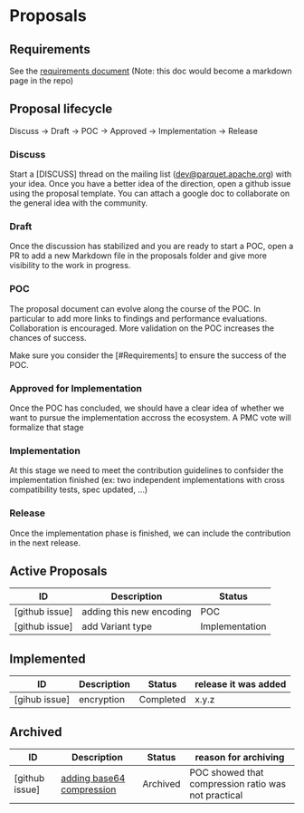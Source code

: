 # Proposals

## Requirements

See the [requirements document](https://docs.google.com/document/d/1qGDnOyoNyPvcN4FCRhbZGAvp0SfewlWo-WVsai5IKUo/edit?tab=t.0#heading=h.v4emiipkghrx) (Note: this doc would become a markdown page in the repo)

## Proposal lifecycle

Discuss -> Draft -> POC -> Approved -> Implementation -> Release

### Discuss
Start a [DISCUSS] thread on the mailing list (dev@parquet.apache.org) with your idea.
Once you have a better idea of the direction, open a github issue using the proposal template.
You can attach a google doc to collaborate on the general idea with the community.

### Draft
Once the discussion has stabilized and you are ready to start a POC, open a PR to add a new Markdown file in the proposals folder and give more visibility to the work in progress.

### POC
The proposal document can evolve along the course of the POC. In particular to add more links to findings and performance evaluations. Collaboration is encouraged. More validation on the POC increases the chances of success.

Make sure you consider the [#Requirements] to ensure the success of the POC.

### Approved for Implementation
Once the POC has concluded, we should have a clear idea of whether we want to pursue the implementation accross the ecosystem. A PMC vote will formalize that stage

### Implementation
At this stage we need to meet the contribution guidelines to confsider the implementation finished (ex: two independent implementations with cross compatibility tests, spec updated, ...)

### Release
Once the implementation phase is finished, we can include the contribution in the next release. 

## Active Proposals 

| ID  | Description  | Status  |
|-----|--------------|---------|
| [github issue] | adding this new encoding | POC |
| [github issue] | add Variant type | Implementation |

## Implemented
| ID  | Description  | Status  | release it was added  |
|-----|--------------|---------|-----------------------|
| [gihub issue] | encryption | Completed |  x.y.z | 

## Archived

| ID  | Description  | Status  | reason for archiving  |
|-----|--------------|---------|-----------------------|
| [github issue] | [adding base64 compression](1_BASE64_ENCODING.md) | Archived | POC showed that compression ratio was not practical | 

